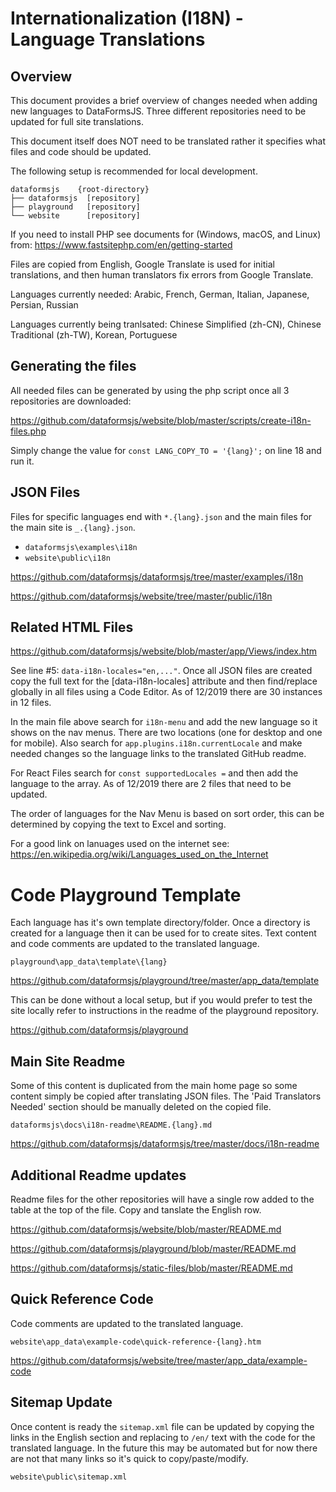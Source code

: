 # Internationalization (I18N) - Language Translations

## Overview

This document provides a brief overview of changes needed when adding new languages to DataFormsJS. Three different repositories need to be updated for full site translations.

This document itself does NOT need to be translated rather it specifies what files and code should be updated.

The following setup is recommended for local development.

~~~
dataformsjs    {root-directory}
├── dataformsjs  [repository]
├── playground   [repository]
└── website      [repository]
~~~

If you need to install PHP see documents for (Windows, macOS, and Linux) from: https://www.fastsitephp.com/en/getting-started

Files are copied from English, Google Translate is used for initial translations, and then human translators fix errors from Google Translate.

Languages currently needed: Arabic, French, German, Italian, Japanese, Persian, Russian

Languages currently being tranlsated: Chinese Simplified (zh-CN), Chinese Traditional (zh-TW), Korean, Portuguese

## Generating the files

All needed files can be generated by using the php script once all 3 repositories are downloaded:

https://github.com/dataformsjs/website/blob/master/scripts/create-i18n-files.php

Simply change the value for `const LANG_COPY_TO = '{lang}';` on line 18 and run it.

## JSON Files

Files for specific languages end with `*.{lang}.json` and the main files for the main site is `_.{lang}.json`.

* `dataformsjs\examples\i18n`
* `website\public\i18n`

https://github.com/dataformsjs/dataformsjs/tree/master/examples/i18n

https://github.com/dataformsjs/website/tree/master/public/i18n

## Related HTML Files

https://github.com/dataformsjs/website/blob/master/app/Views/index.htm

See line #5: `data-i18n-locales="en,..."`. Once all JSON files are created copy the full text for the [data-i18n-locales] attribute and then find/replace globally in all files using a Code Editor. As of 12/2019 there are 30 instances in 12 files.

In the main file above search for `i18n-menu` and add the new language so it shows on the nav menus. There are two locations (one for desktop and one for mobile). Also search for `app.plugins.i18n.currentLocale` and make needed changes so the language links to the translated GitHub readme.

For React Files search for `const supportedLocales =` and then add the language to the array. As of 12/2019 there are 2 files that need to be updated.

The order of languages for the Nav Menu is based on sort order, this can be determined by copying the text to Excel and sorting.

For a good link on lanuages used on the internet see: https://en.wikipedia.org/wiki/Languages_used_on_the_Internet

# Code Playground Template

Each language has it's own template directory/folder. Once a directory is created for a language then it can be used for to create sites. Text content and code comments are updated to the translated language.

`playground\app_data\template\{lang}`

https://github.com/dataformsjs/playground/tree/master/app_data/template

This can be done without a local setup, but if you would prefer to test the site locally refer to instructions in the readme of the playground repository.

https://github.com/dataformsjs/playground

## Main Site Readme

Some of this content is duplicated from the main home page so some content simply be copied after translating JSON files. The 'Paid Translators Needed' section should be manually deleted on the copied file.

`dataformsjs\docs\i18n-readme\README.{lang}.md`

https://github.com/dataformsjs/dataformsjs/tree/master/docs/i18n-readme

## Additional Readme updates

Readme files for the other repositories will have a single row added to the table at the top of the file. Copy and tanslate the English row.

https://github.com/dataformsjs/website/blob/master/README.md

https://github.com/dataformsjs/playground/blob/master/README.md

https://github.com/dataformsjs/static-files/blob/master/README.md

## Quick Reference Code

Code comments are updated to the translated language.

`website\app_data\example-code\quick-reference-{lang}.htm`

https://github.com/dataformsjs/website/tree/master/app_data/example-code

## Sitemap Update

Once content is ready the `sitemap.xml` file can be updated by copying the links in the English section and replacing to `/en/` text with the code for the translated language. In the future this may be automated but for now there are not that many links so it's quick to copy/paste/modify.

`website\public\sitemap.xml`
